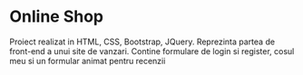 # Online Shop
Proiect realizat in HTML, CSS, Bootstrap, JQuery. Reprezinta partea de front-end a unui site de vanzari. Contine formulare de login si register, cosul meu si un formular animat pentru recenzii
